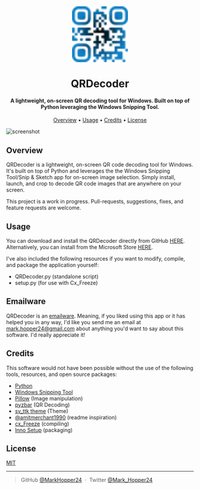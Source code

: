 <h1 align="center">
  <a href="https://apps.microsoft.com/store/detail/qrdecoder/XPDLKS1X6WLBKJ?hl=en-us&gl=US"><img src="https://raw.githubusercontent.com/MarkHopper24/QRDecoder/main/Logo.png" alt="QRDecoder" width="150"></a><br>
  <br>
  QRDecoder

</h1>


<h4 align="center">A lightweight, on-screen QR decoding tool for Windows. Built on top of Python leveraging the Windows Snipping Tool.</h4>

<p align="center">
  <a href="#overview">Overview</a> •
  <a href="#usage">Usage</a> •
  <a href="#credits">Credits</a> •
  <a href="#license">License</a>
</p>

![screenshot](https://github.com/MarkHopper24/QRDecoder/blob/main/QRDecoder1.1.gif?raw=true)

## Overview

QRDecoder is a lightweight, on-screen QR code decoding tool for Windows. It's built on top of Python and leverages the the Windows Snipping Tool/Snip & Sketch app for on-screen image selection. Simply install, launch, and crop to decode QR code images that are anywhere on your screen. 

This project is a work in progress. Pull-requests, suggestions, fixes, and feature requests are welcome.


## Usage

You can download and install the QRDecoder directly from GitHub [HERE](https://github.com/MarkHopper24/QRDecoder/blob/main/QRDecoderSetup.exe). Alternatively, you can install from the Microsoft Store [HERE](https://apps.microsoft.com/store/detail/qrdecoder/XPDLKS1X6WLBKJ?hl=en-us&gl=US).

I've also included the following resources if you want to modify, compile, and package the application yourself:

* QRDecoder.py (standalone script)
* setup.py (for use with Cx_Freeze)

## Emailware

QRDecoder is an [emailware](https://en.wiktionary.org/wiki/emailware). Meaning, if you liked using this app or it has helped you in any way, I'd like you send me an email at <mark.hopper24@gmail.com> about anything you'd want to say about this software. I'd really appreciate it!

## Credits

This software would not have been possible without the use of the following tools, resources, and open source packages:

- [Python](https://www.python.org/)
- [Windows Snipping Tool](https://www.microsoft.com/store/productId/9MZ95KL8MR0L)
- [Pillow](https://github.com/python-pillow/Pillow/) (Image manipulation)
- [pyzbar](https://github.com/NaturalHistoryMuseum/pyzbar) (QR Decoding)
- [sv_ttk theme](https://github.com/rdbende/Sun-Valley-ttk-theme) (Theme)
- [@amitmerchant1990](https://github.com/amitmerchant1990/electron-markdownify#readme) (readme inspiration)
- [cx_Freeze](https://github.com/marcelotduarte/cx_Freeze) (compiling)
- [Inno Setup](https://jrsoftware.org/isinfo.php) (packaging)

## License

[MIT](https://github.com/MarkHopper24/QRDecoder/blob/main/LICENSE)

---

> GitHub [@MarkHopper24](https://github.com/MarkHopper24) &nbsp;&middot;&nbsp;
> Twitter [@Mark_Hopper24](https://twitter.com/Mark_Hopper24)

